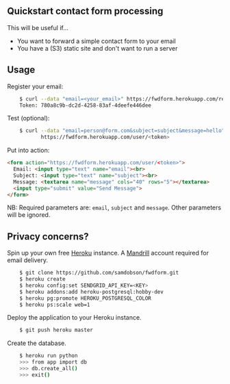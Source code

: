 Quickstart contact form processing
----------------------------------

This will be useful if...

* You want to forward a simple contact form to your email
* You have a (S3) static site and don't want to run a server

Usage
-----

Register your email:

```bash
    $ curl --data "email=<your_email>" https://fwdform.herokuapp.com/register
    Token: 780a8c9b-dc2d-4258-83af-4deefe446dee

```

Test (optional):

```bash
    $ curl --data "email=person@form.com&subject=subject&message=hello" \
           https://fwdform.herokuapp.com/user/<token>
```

Put into action:

```html
<form action="https://fwdform.herokuapp.com/user/<token>">
  Email: <input type="text" name="email"><br>
  Subject: <input type="text" name="subject"><br>
  Message: <textarea name="message" cols="40" rows="5"></textarea>
  <input type="submit" value="Send Message">
</form>
```

NB: Required parameters are: `email`, `subject` and `message`. Other parameters will be ignored.

Privacy concerns?
-----------------

Spin up your own free [Heroku](http://www.heroku.com) instance. A [Mandrill](http://mandrill.com) account required for email delivery.

```bash
    $ git clone https://github.com/samdobson/fwdform.git
    $ heroku create
    $ heroku config:set SENDGRID_API_KEY=<KEY>
    $ heroku addons:add heroku-postgresql:hobby-dev
    $ heroku pg:promote HEROKU_POSTGRESQL_COLOR
    $ heroku ps:scale web=1
```

Deploy the application to your Heroku instance.

```bash
    $ git push heroku master
```

Create the database.

```bash
    $ heroku run python
    >>> from app import db
    >>> db.create_all()
    >>> exit()
```
